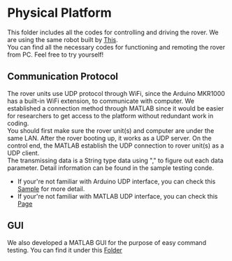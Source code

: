# Physical Platform
This folder includes all the codes for controlling and driving the rover. We are using the same robot built by [This](https://github.com/UofA-EEE-LAUS/3WD-omni-direction-rover-stepper/tree/master/Hardware%20Designs).\
You can find all the necessary codes for functioning and remoting the rover from PC. Feel free to try yourself!

## Communication Protocol
The rover units use UDP protocol through WiFi, since the Arduino MKR1000 has a built-in WiFi extension, to communicate with computer. We established a connection method through MATLAB since it would be easier for researchers to get access to the platform without redundant work in coding. \
You should first make sure the rover unit(s) and computer are under the same LAN. After the rover booting up, it works as a UDP server. On the control end, the MATLAB establish the UDP connection to rover unit(s) as a UDP client.\
The transmissing data is a String type data using "," to figure out each data parameter. Detail information can be found in the sample testing conde.
* If your're not familiar with Arduino UDP interface, you can check this [Sample](https://www.arduino.cc/en/Tutorial/UDPSendReceiveString) for more detail.
* If your're not familiar with MATLAB UDP interface, you can check this [Page](https://www.mathworks.com/help/instrument/udp.html)

## GUI
We also developed a MATLAB GUI for the purpose of easy command testing. You can find it under this [Folder](https://github.com/UofA-EEE-LAUS/3WD-omni-direction-rover-stepper/tree/master/Physical%20Platform/Rover_GUI)
